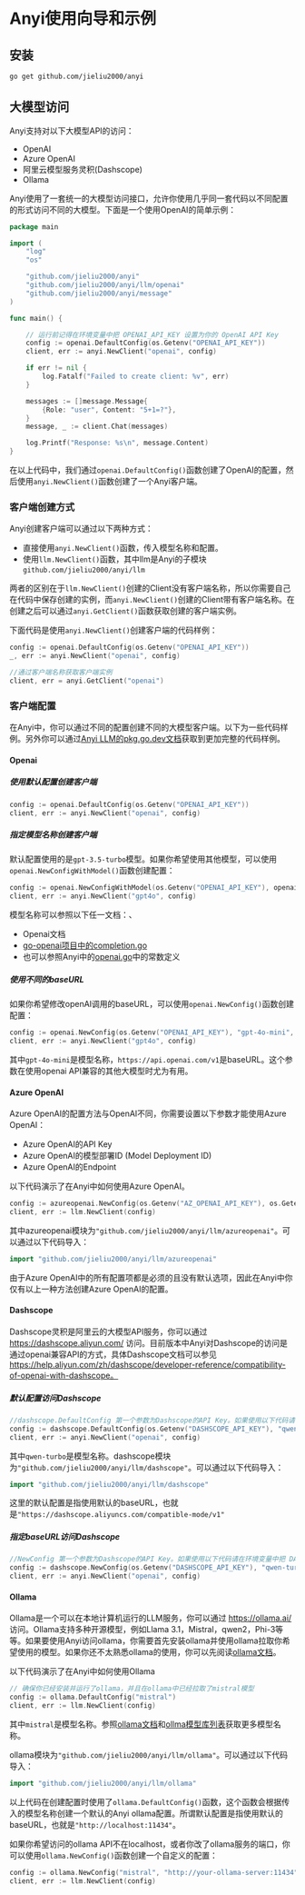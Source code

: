 # Anyi使用向导和示例

## 安装

```bash
go get github.com/jieliu2000/anyi
```

## 大模型访问

Anyi支持对以下大模型API的访问：

- OpenAI
- Azure OpenAI
- 阿里云模型服务灵积(Dashscope)
- Ollama

Anyi使用了一套统一的大模型访问接口，允许你使用几乎同一套代码以不同配置的形式访问不同的大模型。下面是一个使用OpenAI的简单示例：

```go
package main

import (
	"log"
	"os"

	"github.com/jieliu2000/anyi"
	"github.com/jieliu2000/anyi/llm/openai"
	"github.com/jieliu2000/anyi/message"
)

func main() {

	// 运行前记得在环境变量中把 OPENAI_API_KEY 设置为你的 OpenAI API Key
	config := openai.DefaultConfig(os.Getenv("OPENAI_API_KEY"))
	client, err := anyi.NewClient("openai", config)

	if err != nil {
		log.Fatalf("Failed to create client: %v", err)
	}

	messages := []message.Message{
		{Role: "user", Content: "5+1=?"},
	}
	message, _ := client.Chat(messages)

	log.Printf("Response: %s\n", message.Content)
}

```
在以上代码中，我们通过`openai.DefaultConfig()`函数创建了OpenAI的配置，然后使用`anyi.NewClient()`函数创建了一个Anyi客户端。

### 客户端创建方式

Anyi创建客户端可以通过以下两种方式：
- 直接使用`anyi.NewClient()`函数，传入模型名称和配置。
- 使用`llm.NewClient()`函数，其中llm是Anyi的子模块`github.com/jieliu2000/anyi/llm`

两者的区别在于`llm.NewClient()`创建的Client没有客户端名称，所以你需要自己在代码中保存创建的实例，而`anyi.NewClient()`创建的Client带有客户端名称。在创建之后可以通过`anyi.GetClient()`函数获取创建的客户端实例。

下面代码是使用`anyi.NewClient()`创建客户端的代码样例：

```go
config := openai.DefaultConfig(os.Getenv("OPENAI_API_KEY"))
_, err := anyi.NewClient("openai", config)

//通过客户端名称获取客户端实例
client, err = anyi.GetClient("openai")
```

### 客户端配置

在Anyi中，你可以通过不同的配置创建不同的大模型客户端。以下为一些代码样例。另外你可以通过[Anyi LLM的pkg.go.dev文档](https://pkg.go.dev/github.com/jieliu2000/anyi/llm)获取到更加完整的代码样例。

#### Openai

##### 使用默认配置创建客户端

```go
config := openai.DefaultConfig(os.Getenv("OPENAI_API_KEY"))
client, err := anyi.NewClient("openai", config)
```

##### 指定模型名称创建客户端

默认配置使用的是`gpt-3.5-turbo`模型。如果你希望使用其他模型，可以使用`openai.NewConfigWithModel()`函数创建配置：

```go
config := openai.NewConfigWithModel(os.Getenv("OPENAI_API_KEY"), openai.GPT4o)
client, err := anyi.NewClient("gpt4o", config)
```

模型名称可以参照以下任一文档：、
* Openai文档
* [go-openai项目中的completion.go](https://github.com/sashabaranov/go-openai/blob/master/completion.go)
* 也可以参照Anyi中的[openai.go](../../llm/openai/openai.go)中的常数定义

##### 使用不同的baseURL

如果你希望修改openAI调用的baseURL，可以使用`openai.NewConfig()`函数创建配置：

```go
config := openai.NewConfig(os.Getenv("OPENAI_API_KEY"), "gpt-4o-mini", "https://api.openai.com/v1")
client, err := anyi.NewClient("gpt4o", config)
```
其中`gpt-4o-mini`是模型名称，`https://api.openai.com/v1`是baseURL。这个参数在使用openai API兼容的其他大模型时尤为有用。


#### Azure OpenAI

Azure OpenAI的配置方法与OpenAI不同，你需要设置以下参数才能使用Azure OpenAI：
* Azure OpenAI的API Key
* Azure OpenAI的模型部署ID (Model Deployment ID)
* Azure OpenAI的Endpoint

以下代码演示了在Anyi中如何使用Azure OpenAI。

```go
config := azureopenai.NewConfig(os.Getenv("AZ_OPENAI_API_KEY"), os.Getenv("AZ_OPENAI_MODEL_DEPLOYMENT_ID"), os.Getenv("AZ_OPENAI_ENDPOINT"))
client, err := llm.NewClient(config)
```

其中azureopenai模块为`"github.com/jieliu2000/anyi/llm/azureopenai"`。可以通过以下代码导入：

```go
import "github.com/jieliu2000/anyi/llm/azureopenai"
```

由于Azure OpenAI中的所有配置项都是必须的且没有默认选项，因此在Anyi中你仅有以上一种方法创建Azure OpenAI的配置。

#### Dashscope

Dashscope灵积是阿里云的大模型API服务，你可以通过 https://dashscope.aliyun.com/ 访问。目前版本中Anyi对Dashscope的访问是通过openai兼容API的方式，具体Dashscope文档可以参见 https://help.aliyun.com/zh/dashscope/developer-reference/compatibility-of-openai-with-dashscope。

##### 默认配置访问Dashscope

```go
//dashscope.DefaultConfig 第一个参数为Dashscope的API Key。如果使用以下代码请在环境变量中把 DASHSCOPE_API_KEY 设置为你的 Dashscope API Key
config := dashscope.DefaultConfig(os.Getenv("DASHSCOPE_API_KEY"), "qwen-turbo")
client, err := anyi.NewClient("openai", config)
```

其中`qwen-turbo`是模型名称。dashscope模块为`"github.com/jieliu2000/anyi/llm/dashscope"`。可以通过以下代码导入：

```go
import "github.com/jieliu2000/anyi/llm/dashscope"
```

这里的默认配置是指使用默认的baseURL，也就是`"https://dashscope.aliyuncs.com/compatible-mode/v1"`

##### 指定baseURL访问Dashscope

```go
//NewConfig 第一个参数为Dashscope的API Key。如果使用以下代码请在环境变量中把 DASHSCOPE_API_KEY 设置为你的 Dashscope API Key。第二个参数为模型名称，第三个参数为baseURL。
config := dashscope.NewConfig(os.Getenv("DASHSCOPE_API_KEY"), "qwen-turbo", "https://your-url.com")
client, err := anyi.NewClient("openai", config)
```

#### Ollama

Ollama是一个可以在本地计算机运行的LLM服务，你可以通过 https://ollama.ai/ 访问。Ollama支持多种开源模型，例如Llama 3.1，Mistral，qwen2，Phi-3等等。如果要使用Anyi访问ollama，你需要首先安装ollama并使用ollama拉取你希望使用的模型。如果你还不太熟悉ollama的使用，你可以先阅读[ollama文档](https://github.com/ollama/ollama/tree/main/docs)。

以下代码演示了在Anyi中如何使用Ollama

```go
// 确保你已经安装并运行了ollama，并且在ollama中已经拉取了mistral模型
config := ollama.DefaultConfig("mistral")
client, err := llm.NewClient(config)
```
其中`mistral`是模型名称。参照[ollama文档](https://github.com/ollama/ollama/tree/main/docs)和[ollma模型库列表](https://ollama.com/library)获取更多模型名称。

ollama模块为`"github.com/jieliu2000/anyi/llm/ollama"`。可以通过以下代码导入：
```go
import "github.com/jieliu2000/anyi/llm/ollama"
```

以上代码在创建配置时使用了`ollama.DefaultConfig()`函数，这个函数会根据传入的模型名称创建一个默认的Anyi ollama配置。所谓默认配置是指使用默认的baseURL，也就是`"http://localhost:11434"`。

如果你希望访问的ollama API不在localhost，或者你改了ollama服务的端口，你可以使用`ollama.NewConfig()`函数创建一个自定义的配置：

```go
config := ollama.NewConfig("mistral", "http://your-ollama-server:11434")
client, err := llm.NewClient(config)
```
